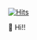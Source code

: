 [![Hits](https://hits.seeyoufarm.com/api/count/incr/badge.svg?url=https%3A%2F%2Fgithub.com%2Fsh1njimae&count_bg=%2379C83D&title_bg=%23555555&icon=&icon_color=%23E7E7E7&title=hits&edge_flat=false)](https://hits.seeyoufarm.com)

👋 Hi!!

<!---
sh1njimae/sh1njimae is a ✨ special ✨ repository because its `README.md` (this file) appears on your GitHub profile.
You can click the Preview link to take a look at your changes.
--->
